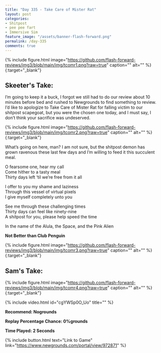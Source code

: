 ```yaml
---
title: "Day 335 - Take Care of Mister Rat"
layout: post
categories:
- Shitpost
- pee pee fart
- Immersive Sim
feature_image: "/assets/banner-flash-forward.png"
permalink: /day-335
comments: true
---
```


{% include figure.html image="https://github.com/flash-forward-reviews/img3/blob/main/img/tcomr1.png?raw=true" caption="" alt="" %}{:target="_blank"}
 
## Skeeter's Take:

I’m going to keep it a buck, I forgot we still had to do our review about 10 minutes before bed and rushed to Newgrounds to find something to review. I’d like to apologize to Take Care of Mister Rat for falling victim to our shitpost scapegoat, but you were the chosen one today, and I must say, I don’t think your sacrifice was undeserved. 

{% include figure.html image="https://github.com/flash-forward-reviews/img3/blob/main/img/tcomr2.png?raw=true" caption="" alt="" %}{:target="_blank"}

What’s going on here, man? I am not sure, but the shitpost demon has grown ravenous these last few days and I’m willing to feed it this succulent meal. 

O fearsome one, hear my call\
Come hither to a tasty meal\
Thirty days left ‘til we’re free from it all

I offer to you my shame and laziness\
Through this vessel of virtual pixels\
I give myself completely unto you

See me through these challenging times\
Thirty days can feel like ninety-nine\
A shitpost for you, please help speed the time 

In the name of the Alula, the Space, and the Pink Alien

**Not Better than Club Penguin**

{% include figure.html image="https://github.com/flash-forward-reviews/img3/blob/main/img/tcomr3.png?raw=true" caption="" alt="" %}{:target="_blank"}

## Sam's Take:

{% include figure.html image="https://github.com/flash-forward-reviews/img3/blob/main/img/tcomr4.png?raw=true" caption="" alt="" %}{:target="_blank"}

{% include video.html id="cgYWSp0O_Uo" title="" %}

**Recommend: Nogrounds**

**Replay Percentage Chance: 0%grounds**

**Time Played: 2 Seconds**

{% include button.html text="Link to Game" link="https://www.newgrounds.com/portal/view/972871" %}